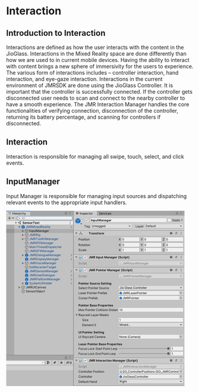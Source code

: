 # Interaction

## Introduction to Interaction

Interactions are defined as how the user interacts with the content in the JioGlass. Interactions in the Mixed Reality space are done differently than how we are used to in current mobile devices. Having the ability to interact with content brings a new sphere of immersivity for the users to experience. The various form of interactions includes – controller interaction, hand interaction, and eye-gaze interaction. Interactions in the current environment of JMRSDK are done using the JioGlass Controller. It is important that the controller is successfully connected. If the controller gets disconnected user needs to scan and connect to the nearby controller to have a smooth experience. The JMR Interaction Manager handles the core functionalities of verifying connection, disconnection of the controller, returning its battery percentage, and scanning for controllers if disconnected.

## Interaction

Interaction is responsible for managing all swipe, touch, select, and click events.

## InputManager

Input Manager is responsible for managing input sources and dispatching relevant events to the appropriate input handlers.

![](<../../.gitbook/assets/image (7).png>)

